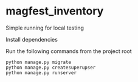 # magfest_inventory

Simple running for local testing

Install dependencies

Run the following commands from the project root

    python manage.py migrate
    python manage.py createsuperupser
    python manage.py runserver
